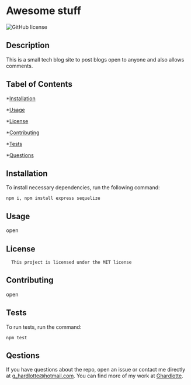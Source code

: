 # Awesome stuff
![GitHub license](https://img.shields.io/badge/license-MIT-blue.svg)

## Description

This is a small tech blog site to post blogs open to anyone and also allows comments.

## Tabel of Contents

*[Installation](#installation)

*[Usage](#usage)

*[License](#license)

*[Contributing](#contributing)

*[Tests](#tests)

*[Questions](#questions)

## Installation

To install necessary dependencies, run the following command:

```
npm i, npm install express sequelize 
```

## Usage

open

## License
      
      This project is licensed under the MIT license

## Contributing

open

## Tests

To run tests, run the command:

```
npm test
```

## Qestions

If you have questions about the repo, open an issue or contact me directly at g_hardlotte@hotmail.com.  You can find more of my work at [Ghardlotte](https://github.com/Ghardlotte/).